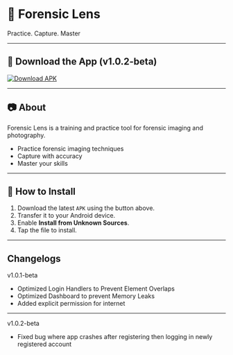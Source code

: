 # 📸 Forensic Lens  
Practice. Capture. Master  

---

## 🔽 Download the App  (v1.0.2-beta)
[![Download APK](https://img.shields.io/badge/Download-APK-red?style=for-the-badge&logo=android)](https://github.com/Inv8Solutions/ForensicLensApp/releases/download/v1.0.2-beta/ForensicLens.v1.0.2-beta.apk)

---

## 📷 About  
Forensic Lens is a training and practice tool for forensic imaging and photography.  

- Practice forensic imaging techniques  
- Capture with accuracy  
- Master your skills  

---

## 🚀 How to Install  
1. Download the latest `APK` using the button above.  
2. Transfer it to your Android device.  
3. Enable **Install from Unknown Sources**.  
4. Tap the file to install.  

---

## Changelogs
v1.0.1-beta
- Optimized Login Handlers to Prevent Element Overlaps
- Optimized Dashboard to prevent Memory Leaks
- Added explicit permission for internet

---
v1.0.2-beta
- Fixed bug where app crashes after registering then logging in newly registered account
